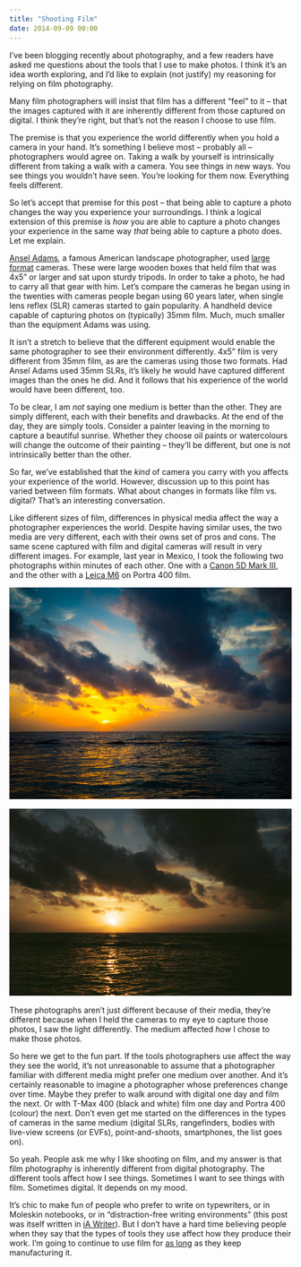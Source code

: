 ```yaml
---
title: "Shooting Film"
date: 2014-09-09 00:00
---
```


<import><p>I’ve been blogging recently about photography, and a few readers have asked me questions about the tools that I use to make photos. I think it’s an idea worth exploring, and I’d like to explain (not justify) my reasoning for relying on film photography. </p>

<p>Many film photographers will insist that film has a different “feel” to it – that the images captured with it are inherently different from those captured on digital. I think they’re right, but that’s not the reason I choose to use film. </p>

<!-- more -->

<p>The premise is that you experience the world differently when you hold a camera in your hand. It’s something I believe most – probably all – photographers would agree on. Taking a walk by yourself is intrinsically different from taking a walk with a camera. You see things in new ways. You see things you wouldn’t have seen. You’re looking for them now. Everything feels different.</p>

<p>So let’s accept that premise for this post – that being able to capture a photo changes the way you experience your surroundings. I think a logical extension of this premise is <em>how</em> you are able to capture a photo changes your experience in the same way <em>that</em> being able to capture a photo does. Let me explain. </p>

<p><a href="https://www.artsy.net/artist/ansel-adams">Ansel Adams</a>, a famous American landscape photographer, used <a href="http://en.wikipedia.org/wiki/Large_format_(photography">large format</a> cameras. These were large wooden boxes that held film that was 4x5” or larger and sat upon sturdy tripods. In order to take a photo, he had to carry all that gear with him. Let’s compare the cameras he began using in the twenties with cameras people began using 60 years later, when single lens reflex (SLR) cameras started to gain popularity. A handheld device capable of capturing photos on (typically) 35mm film. Much, much smaller than the equipment Adams was using. </p>

<p>It isn’t a stretch to believe that the different equipment would enable the same photographer to see their environment differently. 4x5” film is very different from 35mm film, as are the cameras using those two formats. Had Ansel Adams used 35mm SLRs, it’s likely he would have captured different images than the ones he did. And it follows that his experience of the world would have been different, too. </p>

<p>To be clear, I am <em>not</em> saying one medium is better than the other. They are simply different, each with their benefits and drawbacks. At the end of the day, they are simply tools. Consider a painter leaving in the morning to capture a beautiful sunrise. Whether they choose oil paints or watercolours will change the outcome of their painting – they’ll be different, but one is not intrinsically better than the other. </p>

<p>So far, we’ve established that the <em>kind</em> of camera you carry with you affects your experience of the world. However, discussion up to this point has varied between film formats. What about changes in formats like film vs. digital? That’s an interesting conversation. </p>

<p>Like different sizes of film, differences in physical media affect the way a photographer experiences the world. Despite having similar uses, the two media are very different, each with their owns set of pros and cons. The same scene captured with film and digital cameras will result in very different images. For example, last year in Mexico, I took the following two photographs within minutes of each other. One with a <a href="http://500px.com/photo/50729840/sunrise-in-paradise-by-ash-furrow">Canon 5D Mark III</a>, and the other with a <a href="http://500px.com/photo/50730002/sunrise-by-ash-furrow">Leica M6</a> on Portra 400 film. </p>
<div class="image-gallery-wrapper">
<img src="/img/import/blog/shooting-film/D1C08FE49A014383938A2AB868CF5A28.jpg" class="img-responsive">
<p></p>
<img src="/img/import/blog/shooting-film/CB20D529B421432CBDB6A624C676E6AD.jpg" class="img-responsive">
</div>
<p>These photographs aren’t just different because of their media, they’re different because when I held the cameras to my eye to capture those photos, I saw the light differently. The medium affected <em>how</em> I chose to make those photos. </p>
<p>So here we get to the fun part. If the tools photographers use affect the way they see the world, it’s not unreasonable to assume that a photographer familiar with different media might prefer one medium over another. And it’s certainly reasonable to imagine a photographer whose preferences change over time. Maybe they prefer to walk around with digital one day and film the next. Or with T-Max 400 (black and white) film one day and Portra 400 (colour) the next. Don’t even get me started on the differences in the types of cameras in the same medium (digital SLRs, rangefinders, bodies with live-view screens (or EVFs), point-and-shoots, smartphones, the list goes on). </p>
<p>So yeah. People ask me why I like shooting on film, and my answer is that film photography is inherently different from digital photography. The different tools affect how I see things. Sometimes I want to see things with film. Sometimes digital. It depends on my mood. </p>
<p>It’s chic to make fun of people who prefer to write on typewriters, or in Moleskin notebooks, or in “distraction-free writing environments” (this post was itself written in <a href="http://www.iawriter.com/mac/">iA Writer</a>). But I don’t have a hard time believing people when they say that the types of tools they use affect how they produce their work. I’m going to continue to use film for <a href="https://www.youtube.com/watch?v=sjtphPVchJI">as long</a> as they keep manufacturing it. </p></import>

